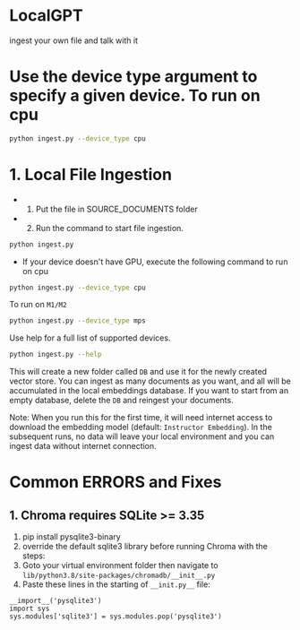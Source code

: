 # LocalGPT
ingest your own file and talk with it


# Use the device type argument to specify a given device. To run on cpu

```sh
python ingest.py --device_type cpu
```

# 1. Local File Ingestion
  - 1. Put the file in SOURCE_DOCUMENTS folder
  - 2. Run the command to start file ingestion.

```sh
python ingest.py
```

  - If your device doesn't have GPU, execute the following command to run on cpu
```sh
python ingest.py --device_type cpu
```
To run on `M1/M2`

```sh
python ingest.py --device_type mps
```

Use help for a full list of supported devices.

```sh
python ingest.py --help
```

This will create a new folder called `DB` and use it for the newly created vector store. You can ingest as many documents as you want, and all will be accumulated in the local embeddings database.
If you want to start from an empty database, delete the `DB` and reingest your documents.

Note: When you run this for the first time, it will need internet access to download the embedding model (default: `Instructor Embedding`). In the subsequent runs, no data will leave your local environment and you can ingest data without internet connection.

# Common ERRORS and Fixes
## 1. Chroma requires SQLite >= 3.35

1. pip install pysqlite3-binary
2. override the default sqlite3 library before running Chroma with the steps:
3. Goto your virtual environment folder then navigate to `lib/python3.8/site-packages/chromadb/__init__.py`
4. Paste these lines in the starting of `__init.py__` file:
```shell
__import__('pysqlite3')
import sys
sys.modules['sqlite3'] = sys.modules.pop('pysqlite3')
```
